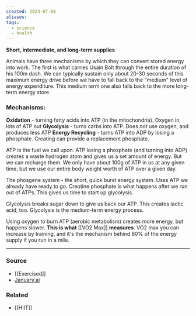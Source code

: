```yaml
---
created: 2023-07-08
aliases: 
tags:
  - science
  - health
---
```

**Short, intermediate, and long-term supplies**

Animals have three mechanisms by which they can convert stored energy into work. The first is what carries Usain Bolt through the entire duration of his 100m dash. We can typically sustain only about 20-30 seconds of this maximum energy drive before we have to fall back to the "medium" level of energy expenditure. This medium term one also falls back to the more long-term energy store.

### Mechanisms:

**Oxidation** - turning fatty acids into ATP (in the mitochondria). Oxygen in, lots of ATP out
**Glycolysis** - turns carbs into ATP. Does *not* use oxygen, and produces less ATP
**Energy Recycling** - turns ATP into ADP by losing a phosphate. Creating can provide a replacement phosphate. 

ATP is the fuel we call upon. ATP losing a phosphate (and turning into ADP) creates a waste hydrogen atom and gives us a set amount of energy. But we can recharge them. We only have about 100g of ATP in us at any given time, but we use our entire body weight worth of ATP over a given day.

The phosgene system - the short, quick burst energy system. Uses ATP we already have ready to go. Creotine phosphate is what happens after we run out of ATPs. This gives us time to start up glycolysis.

Glycolysis breaks sugar down to give us back our ATP. This creates lactic acid, too. Glycolysis is the medium-term energy process.

Using oxygen to burn ATP (aerobic metabolism) creates more energy, but happens slower. **This is what** [[VO2 Max]]  **measures**. VO2 max you can increase by training, and it's the mechanism behind 80% of the energy supply if you run in a mile.

****
### Source
- [[Exercised]]
- [January.ai](https://january.ai/blog/what-is-zone-2-cardio)

### Related
- [[HIIT]]